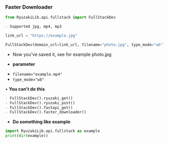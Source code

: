 ### Faster Downloader
```python
from RyuzakiLib.api.fullstack import FullStackDev

- Supported jpg, mp4, mp3

link_url = "https://example.jpg"

FullStackDev(domain_url=link_url, filename="photo.jpg", type_mode="wb").faster_downloader()
```
- Now you've saved it, see for example photo.jpg

* <b>parameter</b>
- <code>filename="example.mp4"</code>
- <code>type_mode="wb"</code>

• <b>You can't do this</b>
```python
- FullStackDev().ryuzaki_get()
- FullStackDev().ryuzaki_post()
- FullStackDev().fastapi_get()
- FullStackDev().faster_downloader()
```

* <b>Do something like example</b>
```python
import RyuzakiLib.api.fullstack as example
print(dir(example))
```
